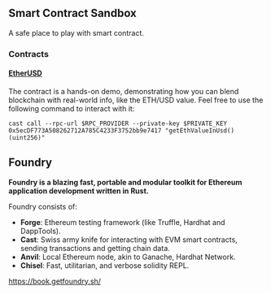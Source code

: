 ## Smart Contract Sandbox
A safe place to play with smart contract.

### Contracts

#### [EtherUSD](https://sepolia.etherscan.io/address/0x5ecDF773A508262712A785C4233F3752bb9e7417)
The contract is a hands-on demo, demonstrating how you can blend blockchain with real-world info, like the ETH/USD value. Feel free to use the following command to interact with it:
```shell
cast call --rpc-url $RPC_PROVIDER --private-key $PRIVATE_KEY 0x5ecDF773A508262712A785C4233F3752bb9e7417 "getEthValueInUsd()(uint256)"
```

## Foundry

**Foundry is a blazing fast, portable and modular toolkit for Ethereum application development written in Rust.**

Foundry consists of:

-   **Forge**: Ethereum testing framework (like Truffle, Hardhat and DappTools).
-   **Cast**: Swiss army knife for interacting with EVM smart contracts, sending transactions and getting chain data.
-   **Anvil**: Local Ethereum node, akin to Ganache, Hardhat Network.
-   **Chisel**: Fast, utilitarian, and verbose solidity REPL.

https://book.getfoundry.sh/